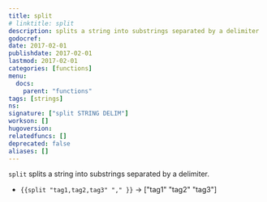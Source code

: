 ```yaml
---
title: split
# linktitle: split
description: splits a string into substrings separated by a delimiter
godocref:
date: 2017-02-01
publishdate: 2017-02-01
lastmod: 2017-02-01
categories: [functions]
menu:
  docs:
    parent: "functions"
tags: [strings]
ns:
signature: ["split STRING DELIM"]
workson: []
hugoversion:
relatedfuncs: []
deprecated: false
aliases: []
---
```


`split` splits a string into substrings separated by a delimiter.

* `{{split "tag1,tag2,tag3" "," }}` → ["tag1" "tag2" "tag3"]


